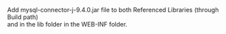 Add mysql-connector-j-9.4.0.jar file to both Referenced Libraries (through Build path) <br>
and in the lib folder in the WEB-INF folder.
